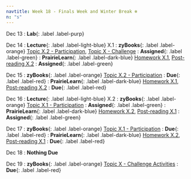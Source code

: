 ```yaml
---
navtitle: Week 18 - Finals Week and Winter Break ❄️
n: "s"
---
```


Dec 13
: **Lab**{: .label .label-purp} [](#)

Dec 14
: **Lecture**{: .label .label-light-blue} X.1
: **zyBooks**{: .label .label-orange} [Topic X.2 - Participation](#), [Topic X - Challenge](#)
    : **Assigned**{: .label .label-green}
: **PrairieLearn**{: .label .label-dark-blue} [Homework X.1](#), [Post-reading X.2](#)
    : **Assigned**{: .label .label-green}


Dec 15
: **zyBooks**{: .label .label-orange} [Topic X.2 - Participation](#)
    : **Due**{: .label .label-red}
: **PrairieLearn**{: .label .label-dark-blue} [Homework X.1](#), [Post-reading X.2](#)
    : **Due**{: .label .label-red}


Dec 16
: **Lecture**{: .label .label-light-blue} X.2
: **zyBooks**{: .label .label-orange} [Topic X.1 - Participation](#)
    : **Assigned**{: .label .label-green}
: **PrairieLearn**{: .label .label-dark-blue} [Homework X.2](#), [Post-reading X.1](#)
    : **Assigned**{: .label .label-green}

Dec 17
: **zyBooks**{: .label .label-orange} [Topic X.1 - Participation](#)
    : **Due**{: .label .label-red}
: **PrairieLearn**{: .label .label-dark-blue} [Homework X.2](#), [Post-reading X.1](#)
    : **Due**{: .label .label-red}

Dec 18
: **Nothing Due**

Dec 19
: **zyBooks**{: .label .label-orange} [Topic X - Challenge Activities](#)
    : **Due**{: .label .label-red}


